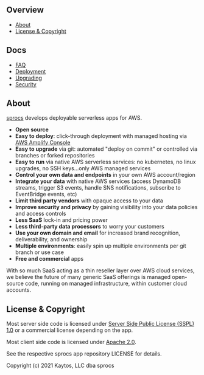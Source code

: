 ## Overview

* [About](#about)
* [License & Copyright](#license--copyright)

## Docs

* [FAQ](faq.md)
* [Deployment](deployment.md)
* [Upgrading](upgrading.md)
* [Security](security.md)

## About

[sprocs](https://sprocs.com) develops deployable serverless apps for AWS.

* **Open source**
* **Easy to deploy**: click-through deployment with managed hosting via [AWS Amplify Console](https://aws.amazon.com/amplify/hosting/)
* **Easy to upgrade** via git: automated "deploy on commit" or controlled via branches
or forked repositories
* **Easy to run** via native AWS serverless services: no kubernetes, no linux
upgrades, no SSH keys...only AWS managed services
* **Control your own data and endpoints** in your own AWS account/region
* **Integrate your data** with native AWS services (access DynamoDB streams, trigger S3 events, handle SNS notifications,
subscribe to EventBridge events, etc)
* **Limit third party vendors** with opaque access to your data
* **Improve security and privacy** by gaining visibility into your data policies and
access controls
* **Less SaaS** lock-in and pricing power
* **Less third-party data processors** to worry your customers
* **Use your own domain and email** for increased brand recognition, deliverability, and
ownership
* **Multiple environments**: easily spin up multiple environments per git branch or use case
* **Free and commercial** apps

With so much SaaS acting as a thin reseller layer over AWS cloud services, we believe the
future of many generic SaaS offerings is managed open-source code, running on managed infrastructure, within customer cloud
accounts.

## License & Copyright

Most server side code is licensed under [Server Side Public License (SSPL) 1.0](https://www.mongodb.com/licensing/server-side-public-license) or a commercial license depending on the app.

Most client side code is licensed under [Apache 2.0](https://opensource.org/licenses/Apache-2.0).

See the respective sprocs app repository LICENSE for details.

Copyright (c) 2021 Kaytos, LLC dba sprocs
